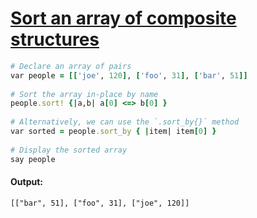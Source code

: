 [1]: http://rosettacode.org/wiki/Sort_an_array_of_composite_structures

# [Sort an array of composite structures][1]

```ruby
# Declare an array of pairs
var people = [['joe', 120], ['foo', 31], ['bar', 51]]
 
# Sort the array in-place by name
people.sort! {|a,b| a[0] <=> b[0] }
 
# Alternatively, we can use the `.sort_by{}` method
var sorted = people.sort_by { |item| item[0] }
 
# Display the sorted array
say people
```

#### Output:
```
[["bar", 51], ["foo", 31], ["joe", 120]]
```
